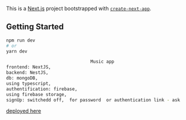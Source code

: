 This is a [Next.js](https://nextjs.org/) project bootstrapped with [`create-next-app`](https://github.com/vercel/next.js/tree/canary/packages/create-next-app).

## Getting Started


```bash
npm run dev
# or
yarn dev
```

```bash
                                Music app
frontend: NextJS, 
backend: NestJS,
db: mongoDB,
using typescript,
authentification: firebase,
using firebase storage,
signUp: switchedd off,  for password  or authentication link - ask
```

[deployed here](https://trusting-hawking-f6ba47.netlify.app/) 
